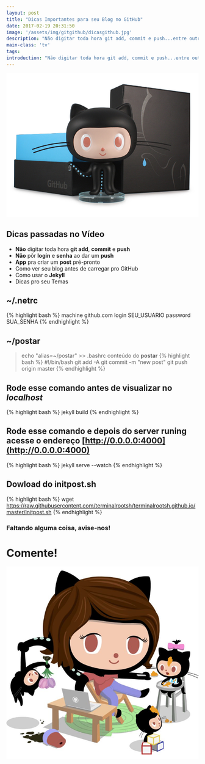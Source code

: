 ```yaml
---
layout: post
title: "Dicas Importantes para seu Blog no GitHub"
date: 2017-02-19 20:31:50
image: '/assets/img/gitgithub/dicasgithub.jpg'
description: "Não digitar toda hora git add, commit e push...entre outras dias valiosíssimas"
main-class: 'tv'
tags:
introduction: "Não digitar toda hora git add, commit e push...entre outras dias valiosíssimas"
---
```


![Dicas Importantes para seu Blog no GitHub](/assets/img/gitgithub/dicasgithub.jpg "Dicas Importantes para seu Blog no GitHub")

## Dicas passadas no Vídeo

* __Não__ digitar toda hora __git add__, __commit__ e __push__
* __Não__ pôr __login__ e __senha__ ao dar um __push__
* __App__ pra criar um __post__ pré-pronto
* Como ver seu blog antes de carregar pro GitHub
* Como usar o __Jekyll__
* Dicas pro seu Temas

## ~/.netrc
{% highlight bash %}
machine github.com login SEU_USUARIO password SUA_SENHA
{% endhighlight %}

## ~/postar
> echo "alias=~/postar" >> .bashrc
conteúdo do __postar__
{% highlight bash %}
#!/bin/bash
git add -A
git commit -m "new post"
git push origin master
{% endhighlight %}

## Rode esse comando antes de visualizar no *localhost*
{% highlight bash %}
jekyll build
{% endhighlight %}

## Rode esse comando e depois do __server runing__ acesse o endereço [http://0.0.0.0:4000](http://0.0.0.0:4000)
{% highlight bash %}
jekyll serve --watch
{% endhighlight %}

## Dowload do initpost.sh
{% highlight bash %}
wget https://raw.githubusercontent.com/terminalrootsh/terminalrootsh.github.io/master/initpost.sh
{% endhighlight %}

### Faltando alguma coisa, avise-nos!

# Comente!

![Blog Linux Dicas GitHub](/assets/img/gitgithub/dicashub.jpg "Blog Linux Dicas GitHub")
